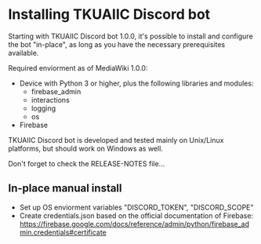 # Installing TKUAIIC Discord bot

Starting with TKUAIIC Discord bot 1.0.0, it's possible to install and configure
the bot "in-place", as long as you have the necessary prerequisites available.

Required enviorment as of MediaWiki 1.0.0:

* Device with Python 3 or higher, plus the following libraries and modules:
  * firebase_admin
  * interactions
  * logging
  * os
* Firebase

TKUAIIC Discord bot is developed and tested mainly on Unix/Linux platforms, but
should work on Windows as well.

Don't forget to check the RELEASE-NOTES file...

## In-place manual install

* Set up OS enviorment variables "DISCORD_TOKEN", "DISCORD_SCOPE"
* Create credentials.json based on the official documentation of Firebase:
  https://firebase.google.com/docs/reference/admin/python/firebase_admin.credentials#certificate
